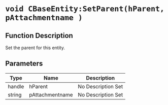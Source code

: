 # `void CBaseEntity:SetParent(hParent, pAttachmentname )`
## Function Description
Set the parent for this entity.
## Parameters
Type|Name|Description
--|--|--
handle|hParent|No Description Set
string|pAttachmentname|No Description Set
